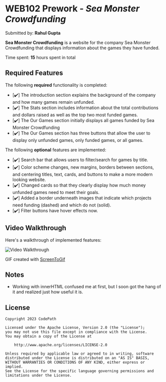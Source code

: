 # WEB102 Prework - *Sea Monster Crowdfunding*

Submitted by: **Rahul Gupta**

**Sea Monster Crowdfunding** is a website for the company Sea Monster Crowdfunding that displays information about the games they have funded.

Time spent: **15** hours spent in total

## Required Features

The following **required** functionality is completed:

* [✔️] The introduction section explains the background of the company and how many games remain unfunded.
* [✔️] The Stats section includes information about the total contributions and dollars raised as well as the top two most funded games.
* [✔️] The Our Games section initially displays all games funded by Sea Monster Crowdfunding
* [✔️] The Our Games section has three buttons that allow the user to display only unfunded games, only funded games, or all games.

The following **optional** features are implemented:

* [✔️] Search bar that allows users to filter/search for games by title. 
* [✔️] Color scheme changes, new margins, borders between sections, and centering titles, text, cards, and buttons to make a more modern looking website.
* [✔️] Changed cards so that they clearly display how much money unfunded games need to meet their goals.
* [✔️] Added a border underneath images that indicate which projects need funding (dashed) and which do not (solid).
* [✔️] Filter buttons have hover effects now.

## Video Walkthrough

Here's a walkthrough of implemented features:

<img src='https://github.com/rahulio96/web102_prework/blob/main/demo.gif' title='Video Walkthrough' width='' alt='Video Walkthrough' />

<!-- Replace this with whatever GIF tool you used! -->
GIF created with [ScreenToGif](https://www.screentogif.com/)
<!-- Recommended tools:
[Kap](https://getkap.co/) for macOS
[ScreenToGif](https://www.screentogif.com/) for Windows
[peek](https://github.com/phw/peek) for Linux. -->

## Notes

* Working with innerHTML confused me at first, but I soon got the hang of it and realized just how useful it is.

## License

    Copyright 2023 CodePath

    Licensed under the Apache License, Version 2.0 (the "License");
    you may not use this file except in compliance with the License.
    You may obtain a copy of the License at

        http://www.apache.org/licenses/LICENSE-2.0

    Unless required by applicable law or agreed to in writing, software
    distributed under the License is distributed on an "AS IS" BASIS,
    WITHOUT WARRANTIES OR CONDITIONS OF ANY KIND, either express or implied.
    See the License for the specific language governing permissions and
    limitations under the License.

